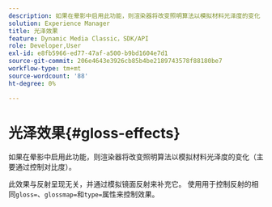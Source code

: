 ```yaml
---
description: 如果在晕影中启用此功能，则渲染器将改变照明算法以模拟材料光泽度的变化（主要通过控制对比度）。
solution: Experience Manager
title: 光泽效果
feature: Dynamic Media Classic，SDK/API
role: Developer,User
exl-id: e8fb5966-ed77-47af-a500-b9bd1604e7d1
source-git-commit: 206e4643e3926cb85b4be2189743578f88180be7
workflow-type: tm+mt
source-wordcount: '88'
ht-degree: 0%

---
```


# 光泽效果{#gloss-effects}

如果在晕影中启用此功能，则渲染器将改变照明算法以模拟材料光泽度的变化（主要通过控制对比度）。

此效果与反射呈现无关，并通过模拟镜面反射来补充它。 使用用于控制反射的相同`gloss=`、`glossmap=`和`type=`属性来控制效果。
